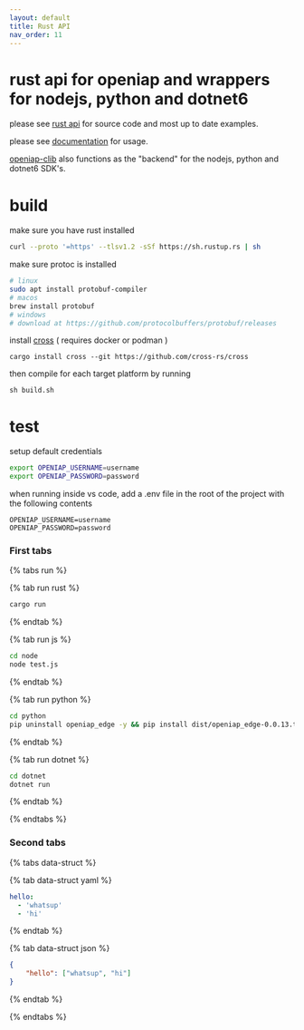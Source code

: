 ```yaml
---
layout: default
title: Rust API
nav_order: 11
---
```


# rust api for openiap and wrappers for nodejs, python and dotnet6
please see [rust api](https://github.com/openiap/rustapi/) for source code and most up to date examples.

please see [documentation](https://docs.rs/openiap-client/latest/openiap_client/) for usage.

[openiap-clib](https://crates.io/crates/openiap-clib) also functions as the "backend" for the nodejs, python and dotnet6 SDK's.

# build
make sure you have rust installed
```bash
curl --proto '=https' --tlsv1.2 -sSf https://sh.rustup.rs | sh
```
make sure protoc is installed
```bash
# linux
sudo apt install protobuf-compiler
# macos
brew install protobuf
# windows
# download at https://github.com/protocolbuffers/protobuf/releases
```
install [cross](https://github.com/cross-rs/cross) ( requires docker or podman )
```
cargo install cross --git https://github.com/cross-rs/cross
```
then compile for each target platform by running
```
sh build.sh
```

# test
setup default credentials

```bash
export OPENIAP_USERNAME=username
export OPENIAP_PASSWORD=password
```
when running inside vs code, add a .env file in the root of the project with the following contents
```
OPENIAP_USERNAME=username
OPENIAP_PASSWORD=password
```


### First tabs

{% tabs run %}

{% tab run rust %}
```bash
cargo run
```
{% endtab %}

{% tab run js %}
```bash
cd node
node test.js
```
{% endtab %}

{% tab run python %}
```bash
cd python
pip uninstall openiap_edge -y && pip install dist/openiap_edge-0.0.13.tar.gz && python test.py
```
{% endtab %}

{% tab run dotnet %}
```bash
cd dotnet
dotnet run
```
{% endtab %}

{% endtabs %}

### Second tabs

{% tabs data-struct %}

{% tab data-struct yaml %}
```yaml
hello:
  - 'whatsup'
  - 'hi'
```
{% endtab %}

{% tab data-struct json %}
```json
{
    "hello": ["whatsup", "hi"]
}
```
{% endtab %}

{% endtabs %}

